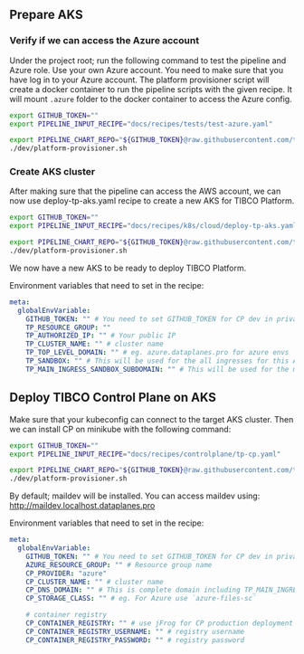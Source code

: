 ## Prepare AKS

### Verify if we can access the Azure account

Under the project root; run the following command to test the pipeline and Azure role. Use your own Azure account.
You need to make sure that you have log in to your Azure account. The platform provisioner script will create a docker container to run the pipeline scripts with the given recipe.
It will mount `.azure` folder to the docker container to access the Azure config.

```bash
export GITHUB_TOKEN=""
export PIPELINE_INPUT_RECIPE="docs/recipes/tests/test-azure.yaml"

export PIPELINE_CHART_REPO="${GITHUB_TOKEN}@raw.githubusercontent.com/tibco/platform-provisioner/gh-pages/"
./dev/platform-provisioner.sh
```

### Create AKS cluster

After making sure that the pipeline can access the AWS account, we can now use deploy-tp-aks.yaml recipe to create a new AKS for TIBCO Platform.

```bash
export GITHUB_TOKEN=""
export PIPELINE_INPUT_RECIPE="docs/recipes/k8s/cloud/deploy-tp-aks.yaml"

export PIPELINE_CHART_REPO="${GITHUB_TOKEN}@raw.githubusercontent.com/tibco/platform-provisioner/gh-pages/"
./dev/platform-provisioner.sh
```

We now have a new AKS to be ready to deploy TIBCO Platform.

Environment variables that need to set in the recipe:
```yaml
meta:
  globalEnvVariable:
    GITHUB_TOKEN: "" # You need to set GITHUB_TOKEN for CP dev in private repo
    TP_RESOURCE_GROUP: ""
    TP_AUTHORIZED_IP: "" # Your public IP
    TP_CLUSTER_NAME: "" # cluster name
    TP_TOP_LEVEL_DOMAIN: "" # eg. azure.dataplanes.pro for azure envs
    TP_SANDBOX: "" # This will be used for the all ingresses for this AKS. For TIBCO Platform; we create top level domain with sandbox for each Azure       account. The domain will be like: ${TP_SANDBOX}.azure.dataplanes.pro. We can find the supported sandbox in Azure DNS resource group. The sandbox is based on account. eg: "platform-int". If you have region on certificate; the region need to put here like "eu-west-1.platform-int". sandbox list doc: https://confluence.tibco.com/pages/viewpage.action?pageId=190135472 
    TP_MAIN_INGRESS_SANDBOX_SUBDOMAIN: "" # This will be used for the main ingress for this AKS. For TIBCO Platform; we create top level domain with sandbox for each Azure account. The domain will be like: ${TP_SANDBOX}.azure.dataplanes.pro. It is suggested to add an environment prefix to the domain using TP_MAIN_INGRESS_SANDBOX_SUBDOMAIN variable . eg: ${TP_MAIN_INGRESS_SANDBOX_SUBDOMAIN}.${TP_SANDBOX}.azure.dataplanes.pro.
```

## Deploy TIBCO Control Plane on AKS

Make sure that your kubeconfig can connect to the target AKS cluster. Then we can install CP on minikube with the following command:

```bash
export GITHUB_TOKEN=""
export PIPELINE_INPUT_RECIPE="docs/recipes/controlplane/tp-cp.yaml"

export PIPELINE_CHART_REPO="${GITHUB_TOKEN}@raw.githubusercontent.com/tibco/platform-provisioner/gh-pages/"
./dev/platform-provisioner.sh
```

By default; maildev will be installed. You can access maildev using: http://maildev.localhost.dataplanes.pro

Environment variables that need to set in the recipe:
```yaml
meta:
  globalEnvVariable:
    GITHUB_TOKEN: "" # You need to set GITHUB_TOKEN for CP dev in private repo
    AZURE_RESOURCE_GROUP: "" # Resource group name
    CP_PROVIDER: "azure"
    CP_CLUSTER_NAME: "" # cluster name
    CP_DNS_DOMAIN: "" # This is complete domain including TP_MAIN_INGRESS_SANDBOX_SUBDOMAIN and TP_SANDBOX which were used to while creating TP Cluster eg. ${TP_MAIN_INGRESS_SANDBOX_SUBDOMAIN}.${TP_SANDBOX}.azure.dataplanes.pro
    CP_STORAGE_CLASS: "" # eg. For Azure use `azure-files-sc`

    # container registry
    CP_CONTAINER_REGISTRY: "" # use jFrog for CP production deployment  eg. `csgprduswrepoedge.jfrog.io`
    CP_CONTAINER_REGISTRY_USERNAME: "" # registry username
    CP_CONTAINER_REGISTRY_PASSWORD: "" # registry password
```

